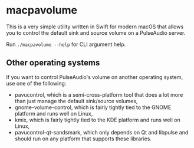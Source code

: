 # macpavolume

This is a very simple utility written in Swift for modern macOS that allows you to control the default sink and source volume on a PulseAudio server.

Run `./macpavolume --help` for CLI argument help.

## Other operating systems

If you want to control PulseAudio's volume on another operating system, use one of the following:

- pavucontrol, which is a semi-cross-platform tool that does a lot more than just manage the default sink/source volumes,
- gnome-volume-control, which is fairly tightly tied to the GNOME platform and runs well on Linux,
- kmix, which is fairly tightly tied to the KDE platform and runs well on Linux,
- pavucontrol-qt-sandsmark, which only depends on Qt and libpulse and should run on any platform that supports these libraries.